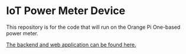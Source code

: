 # IoT Power Meter Device

This repository is for the code that will run on the Orange Pi One-based power meter.

[The backend and web application can be found here.](https://github.com/Cyphred/iot-power-meter)
